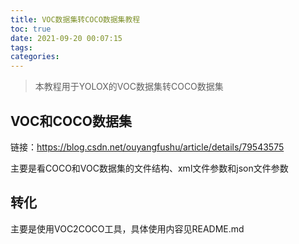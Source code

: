 ```yaml
---
title: VOC数据集转COCO数据集教程
toc: true
date: 2021-09-20 00:07:15
tags: 
categories: 
---
```


> 本教程用于YOLOX的VOC数据集转COCO数据集

## VOC和COCO数据集

链接：https://blog.csdn.net/ouyangfushu/article/details/79543575

主要是看COCO和VOC数据集的文件结构、xml文件参数和json文件参数

## 转化

主要是使用VOC2COCO工具，具体使用内容见README.md

